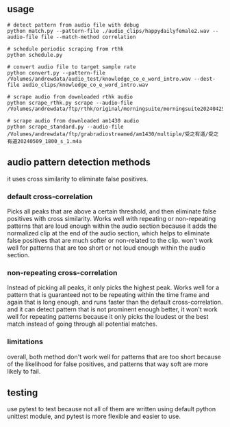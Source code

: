 ## usage
```shell
# detect pattern from audio file with debug
python match.py --pattern-file ./audio_clips/happydailyfemale2.wav --audio-file file --match-method correlation

# schedule periodic scraping from rthk
python schedule.py

# convert audio file to target sample rate
python convert.py --pattern-file  /Volumes/andrewdata/audio_test/knowledge_co_e_word_intro.wav --dest-file audio_clips/knowledge_co_e_word_intro.wav

# scrape audio from downloaded rthk audio
python scrape_rthk.py scrape --audio-file /Volumes/andrewdata/ftp/rthk/original/morningsuite/morningsuite20240425.m4a

# scrape audio from downloaded am1430 audio
python scrape_standard.py --audio-file /Volumes/andrewdata/ftp/grabradiostreamed/am1430/multiple/受之有道/受之有道20240509_1800_s_1.m4a

```

## audio pattern detection methods
it uses cross similarity to eliminate false positives.

### default cross-correlation
Picks all peaks that are above a certain threshold, and then eliminate false positives with cross similarity.
Works well with repeating or non-repeating patterns that are loud enough within the audio section because it adds the normalized clip
at the end of the audio section, which helps to eliminate false positives that are much softer or non-related to the clip.
won't work well for patterns that are too short or not loud enough within the audio section. 

### non-repeating cross-correlation
Instead of picking all peaks, it only picks the highest peak.
Works well for a pattern that is guaranteed not to be repeating within the time frame and again that is long enough, and runs faster than the default cross-correlation.
and it can detect pattern that is not prominent enough better,
it won't work well for repeating patterns because it only picks the loudest or the best match instead of going through all potential matches.

### limitations
overall, both method don't work well for patterns that are too short because of the likelihood for false positives, and patterns that way soft are more likely to fail.

## testing
use pytest to test because not all of them are written using default python unittest module, and pytest is more flexible and easier to use.